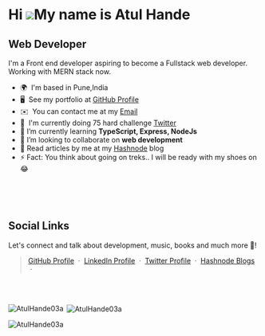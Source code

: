 Hi ![](https://user-images.githubusercontent.com/18350557/176309783-0785949b-9127-417c-8b55-ab5a4333674e.gif)My name is Atul Hande
==================================================================================================================================

Web Developer
-------------

I'm a Front end developer aspiring to become a Fullstack web developer. Working with MERN stack now.

* 🌍  I'm based in Pune,India
* 🖥️  See my portfolio at [GitHub Profile](https://github.com/AtulHande03a)
* ✉️  You can contact me at my [Email](mailto:handeatul03a@gmail.com)
* 🚀  I'm currently doing 75 hard challenge [Twitter](https://twitter.com/AtulHande9)
* 🌱 I’m currently learning **TypeScript, Express, NodeJs**
* 👯 I’m looking to collaborate on **web development**
* 📝 Read articles by me at my  [Hashnode](https://atulhande03a.hashnode.dev/) blog
* ⚡ Fact: You think about going on treks.. I will be ready with my shoes on😂

<br/>

<br/>

<br/>

## **Social Links**

Let's connect and talk about development, music, books and much more 🌠! 
> [GitHub Profile](https://github.com/AtulHande03a) &nbsp;&middot;&nbsp; 
> [LinkedIn Profile](https://www.linkedin.com/in/atul-hande/) &nbsp;&middot;&nbsp;
> [Twitter Profile](https://twitter.com/AtulHande9) &nbsp;&middot;&nbsp;
> [Hashnode Blogs](https://atulhande03a.hashnode.dev/) &nbsp;&middot;&nbsp;

<br/>
<br/>

<p><img align="left" src="https://github-readme-stats.vercel.app/api/top-langs?username=AtulHande03a&show_icons=true&locale=en&layout=compact" alt="AtulHande03a" /></p>
<p>&nbsp;<img align="center" src="https://github-readme-stats.vercel.app/api?username=AtulHande03a&show_icons=true&locale=en" alt="AtulHande03a" /></p>

<p><img align="center" src="https://github-readme-streak-stats.herokuapp.com/?user=AtulHande03a&" alt="AtulHande03a" /></p>

